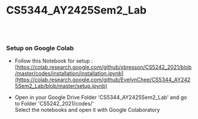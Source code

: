 # CS5344_AY2425Sem2_Lab

<br><br>

### Setup on Google Colab 

* Follow this Notebook for setup :<br>
[https://colab.research.google.com/github/xbresson/CS5242_2021/blob/master/codes/installation/installation.ipynb](https://colab.research.google.com/github/EvelynChee/CS5344_AY2425Sem2_Lab/blob/master/setup.ipynb)

* Open in your Google Drive Folder 'CS5344_AY2425Sem2_Lab' and go to Folder 'CS5242_2021/codes/'<br>
Select the notebooks and open it with Google Colaboratory


